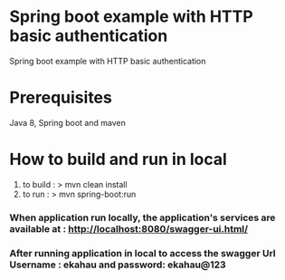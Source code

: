 # Spring boot example with HTTP basic authentication
Spring boot example with HTTP basic authentication

# Prerequisites

Java 8, Spring boot and maven

# How to build and run in local

1. to build : > mvn clean install
2. to run 	: > mvn spring-boot:run 

### When application run locally, the application's services are available at : [http://localhost:8080/swagger-ui.html/](http://localhost:8080/swagger-ui.html/)

### After running application in local to access the swagger Url Username : ekahau and password: ekahau@123
